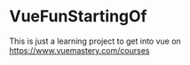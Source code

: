 # VueFunStartingOf

This is just a learning project to get into vue on https://www.vuemastery.com/courses
